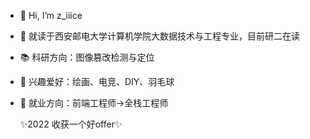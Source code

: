 - 👋 Hi, I’m z_iiice
- 👀 就读于西安邮电大学计算机学院大数据技术与工程专业，目前研二在读
- 📚 科研方向：图像篡改检测与定位
- 🍬 兴趣爱好：绘画、电竞、DIY、羽毛球
- 📜 就业方向：前端工程师->全栈工程师

   ✨2022 收获一个好offer✨ 
